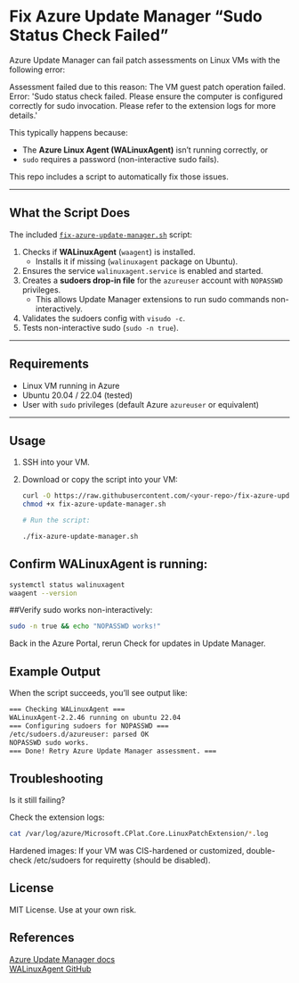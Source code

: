 # Fix Azure Update Manager “Sudo Status Check Failed”

Azure Update Manager can fail patch assessments on Linux VMs with the following error:

Assessment failed due to this reason: The VM guest patch operation failed.
Error: 'Sudo status check failed. Please ensure the computer is configured correctly for sudo invocation.
Please refer to the extension logs for more details.'

This typically happens because:
- The **Azure Linux Agent (WALinuxAgent)** isn’t running correctly, or  
- `sudo` requires a password (non-interactive sudo fails).  

This repo includes a script to automatically fix those issues.

---

## What the Script Does

The included [`fix-azure-update-manager.sh`](./fix-azure-update-manager.sh) script:

1. Checks if **WALinuxAgent** (`waagent`) is installed.  
   - Installs it if missing (`walinuxagent` package on Ubuntu).  
2. Ensures the service `walinuxagent.service` is enabled and started.  
3. Creates a **sudoers drop-in file** for the `azureuser` account with `NOPASSWD` privileges.  
   - This allows Update Manager extensions to run sudo commands non-interactively.  
4. Validates the sudoers config with `visudo -c`.  
5. Tests non-interactive sudo (`sudo -n true`).  

---

## Requirements

- Linux VM running in Azure  
- Ubuntu 20.04 / 22.04 (tested)  
- User with `sudo` privileges (default Azure `azureuser` or equivalent)  

---

## Usage

1. SSH into your VM.  
2. Download or copy the script into your VM:  

   ```bash
   curl -O https://raw.githubusercontent.com/<your-repo>/fix-azure-update-manager.sh
   chmod +x fix-azure-update-manager.sh

   # Run the script:

   ./fix-azure-update-manager.sh

## Confirm WALinuxAgent is running:

```bash
systemctl status walinuxagent
waagent --version
```

##Verify sudo works non-interactively:

```bash
sudo -n true && echo "NOPASSWD works!"
```

Back in the Azure Portal, rerun Check for updates in Update Manager.

## Example Output

When the script succeeds, you’ll see output like:

```bash
=== Checking WALinuxAgent ===
WALinuxAgent-2.2.46 running on ubuntu 22.04
=== Configuring sudoers for NOPASSWD ===
/etc/sudoers.d/azureuser: parsed OK
NOPASSWD sudo works.
=== Done! Retry Azure Update Manager assessment. ===
```

## Troubleshooting

Is it still failing?

Check the extension logs:

```bash
cat /var/log/azure/Microsoft.CPlat.Core.LinuxPatchExtension/*.log
```

Hardened images: If your VM was CIS-hardened or customized, double-check /etc/sudoers for requiretty (should be disabled).

## License

MIT License. Use at your own risk.

## References

[Azure Update Manager docs](https://learn.microsoft.com/azure/update-center/overview)<br>
[WALinuxAgent GitHub](https://github.com/Azure/WALinuxAgent)
